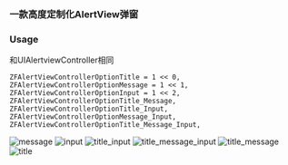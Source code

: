 ### 一款高度定制化AlertView弹窗
### Usage
和UIAlertviewController相同

```
ZFAlertViewControllerOptionTitle = 1 << 0,
ZFAlertViewControllerOptionMessage = 1 << 1,
ZFAlertViewControllerOptionInput = 1 << 2,
ZFAlertViewControllerOptionTitle_Message,
ZFAlertViewControllerOptionTitle_Input,
ZFAlertViewControllerOptionMessage_Input,
ZFAlertViewControllerOptionTitle_Message_Input,
```


![message](https://github.com/FranLucky/ZFAlertViewController/blob/master/pic/message.png)
![input](https://github.com/FranLucky/ZFAlertViewController/blob/master/pic/input.png)
![title_input](https://github.com/FranLucky/ZFAlertViewController/blob/master/pic/title_input.png)
![title_message_input](https://github.com/FranLucky/ZFAlertViewController/blob/master/pic/title_message_input.png)
![title_message](https://github.com/FranLucky/ZFAlertViewController/blob/master/pic/title_message.png)
![title](https://github.com/FranLucky/ZFAlertViewController/blob/master/pic/title.png)


